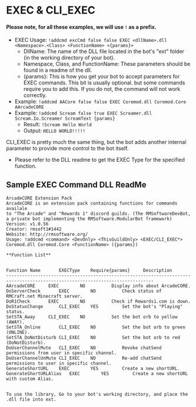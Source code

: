 # EXEC &amp; CLI_EXEC
#### Please note, for all these examples, we will use `!` as a prefix.
* EXEC Usage: `!addcmd excCmd false false EXEC <dllName>.dll <Namespace>.<Class> <FunctionName> <{params}>`
	* DllName: The name of the DLL file located in the bot's "ext" folder (in the working directory of your bot).
	* Namespace, Class, and FunctionName: These parameters should be found in a readme of the dll.
	* {params}: This is how you get your bot to accept parameters for EXEC commands. This bit is usually optional. but some commands require you to add this. If you do not, the command will not work correctly.
* Example: `!addcmd AACore false false EXEC Coremod.dll Coremod.Core AArcadeCORE`
* Example: `!addcmd Scream false true EXEC Screamer.dll Scream.Io.Screamer ScreamText {params}`
	* Result: `!Scream Hello World`
	* Output: `HELLO WORLD!!!!!`

CLI_EXEC is pretty much the same thing, but the bot adds another internal parameter to provide more control to the bot itself.
* Please refer to the DLL readme to get the EXEC Type for the specified function.


## Sample EXEC Command DLL ReadMe

```
ArcadeCORE Extension Pack
ArcadeCORE is an extension pack containing functions for commands availale 
to "The Arcade" and "Rewards 1" discord guilds. (The RMSoftwareDevBot, 
a private bot implementing the RMSoftware.ModularBot framework)
Version: v1.0.56
Creator: rmsoft1#1442
Website: http://rmsoftware.org/
Usage: !addcmd <command> <DevOnly> <ThisGuildOnly> <EXEC/CLI_EXEC*> Coremod.dll Coremod.Core <FunctionName> ({params})

**Function List**


Function Name		EXECType	Require{params}		Description
------------------------------------------------------------------------------------------------------------------------------
AArcadeCORE		EXEC		NO			Display info about ArcadeCORE.
DoServerCheck		EXEC		NO			Check status of RMCraft.net Minecraft server.
DoR1Check		EXEC		NO			Check if Rewards1.com is down.
DoStatusChange		CLI_EXEC	YES			Set the bot's "Playing" status.
SetSTA_Away		CLI_EXEC	NO			Set the bot orb to yellow (AWAY).
SetSTA_Online		CLI_EXEC	NO			Set the bot orb to green (ONLINE).
SetSTA_DoNotDisturb	CLI_EXEC	NO			Set the bot orb to red (DoNotDisturb).
DoUserChannelMute	CLI_EXEC	NO			Revoke chatSend permissions from user in specific channel.
DoUserChannelUnMute	CLI_EXEC	NO			Re-add chatSend permissions to user in specific channel.
GenerateShortURL	EXEC		YES			Create a new shortURL.
GenerateShortURLAlias	EXEC		YES			Create a new shortURL with custom Alias.


To use the library, Go to your bot's working directory, and place the .dll file into ext.
```
